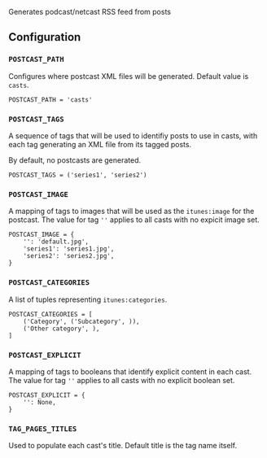 Generates podcast/netcast RSS feed from posts

## Configuration

### `POSTCAST_PATH`

Configures where postcast XML files will be generated. Default value
is `casts`.

    POSTCAST_PATH = 'casts'

### `POSTCAST_TAGS`

A sequence of tags that will be used to identifiy posts to use in
casts, with each tag generating an XML file from its tagged posts.

By default, no postcasts are generated.

    POSTCAST_TAGS = ('series1', 'series2')

### `POSTCAST_IMAGE`

A mapping of tags to images that will be used as the `itunes:image`
for the postcast. The value for tag `''` applies to all casts with no
expicit image set.

    POSTCAST_IMAGE = {
        '': 'default.jpg',
        'series1': 'series1.jpg',
        'series2': 'series2.jpg',
    }

### `POSTCAST_CATEGORIES`

A list of tuples representing `itunes:categories`.

    POSTCAST_CATEGORIES = [
        ('Category', ('Subcategory', )),
        ('Other category', ),
    ]

### `POSTCAST_EXPLICIT`

A mapping of tags to booleans that identify explicit content in each
cast. The value for tag `''` applies to all casts with no explicit
boolean set.

    POSTCAST_EXPLICIT = {
        '': None,
    }

### `TAG_PAGES_TITLES`

Used to populate each cast's title. Default title is the tag name
itself.
